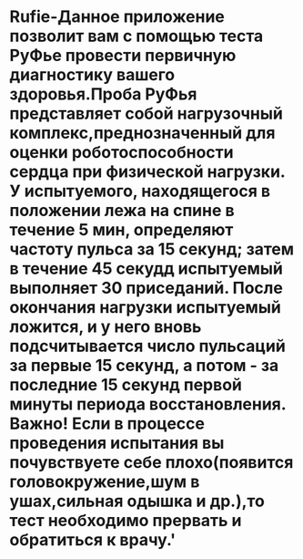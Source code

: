 # Rufie-Данное приложение позволит вам с помощью теста РуФье провести первичную диагностику вашего здоровья.Проба РуФья представляет собой нагрузочный комплекс,преднозначенный для оценки роботоспособности сердца при физической нагрузки. У испытуемого, находящегося в положении лежа на спине в течение 5 мин, определяют частоту пульса за 15 секунд; затем в течение 45 секудд испытуемый выполняет 30 приседаний. После окончания нагрузки испытуемый ложится, и у него вновь подсчитывается число пульсаций за первые 15 секунд, а потом - за последние 15 секунд первой минуты периода восстановления. Важно! Если в процессе проведения испытания вы почувствуете себе плохо(появится головокружение,шум в ушах,сильная одышка и др.),то тест необходимо прервать и обратиться к врачу.' 
